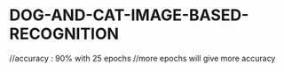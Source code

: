 # DOG-AND-CAT-IMAGE-BASED-RECOGNITION
//accuracy : 90% with 25 epochs
//more epochs will give more accuracy
